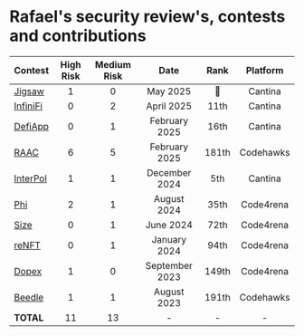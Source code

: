 # Rafael's security review's, contests and contributions

| Contest | High Risk | Medium Risk | Date | Rank | Platform |
|:--|:--:|:--:|:--:|:--:|:--:|
| [Jigsaw](https://cantina.xyz/competitions/7a40c849-0b35-4128-b084-d9a83fd533ea/leaderboard) | 1 | 0 | May 2025 | 🥉 | Cantina |
| [InfiniFi](https://cantina.xyz/competitions/2ac7f906-1661-47eb-bfd6-519f5db0d36b/leaderboard) | 0 | 2 | April 2025 | 11th | Cantina |
| [DefiApp](https://cantina.xyz/competitions/1b64737c-1373-4ecf-a179-4cd0d7b0b232/leaderboard) | 0 | 1 | February 2025 | 16th | Cantina |
| [RAAC](https://codehawks.cyfrin.io/c/2025-02-raac/results?lt=contest&page=1&sc=reward&sj=reward&t=leaderboard) | 6 | 5 | February 2025 | 181th | Codehawks |
| [InterPol](https://cantina.xyz/competitions/55023131-27df-44e4-af46-bec298d0fa8e/leaderboard) | 1 | 1 | December 2024 | 5th | Cantina |
| [Phi](https://code4rena.com/audits/2024-08-phi) | 2 | 1 | August 2024 | 35th | Code4rena |
| [Size](https://code4rena.com/audits/2024-06-size) | 0 | 1 | June 2024 | 72th | Code4rena |
| [reNFT](https://code4rena.com/audits/2024-01-renft) | 0 | 1 | January 2024 | 94th | Code4rena |
| [Dopex](https://code4rena.com/audits/2023-08-dopex) | 1 | 0 | September 2023 | 149th | Code4rena |
| [Beedle](https://codehawks.cyfrin.io/c/2023-07-beedle) | 1 | 1 | August 2023 | 191th | Codehawks |
| **TOTAL** | 11 | 13 | - | - | - |

